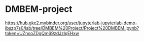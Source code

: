 # DMBEM-project

https://hub.gke2.mybinder.org/user/jupyterlab-jupyterlab-demo-ibszp7s0/lab/tree/DMBEM%20Project/Project%20DMBEM.ipynb?token=UZnooZDgQm69zdJzlqEHxw
